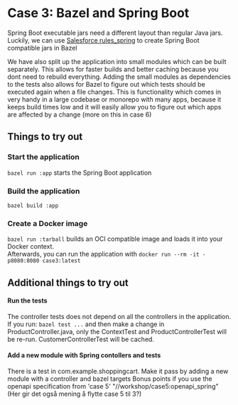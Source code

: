 # Case 3: Bazel and Spring Boot

Spring Boot executable jars need a different layout than regular Java jars.  
Luckily, we can use [Salesforce rules_spring](https://github.com/salesforce/rules_spring) to create Spring Boot compatible jars in Bazel

We have also split up the application into small modules which can be built separately. This allows for faster builds and better caching because you dont need to rebuild everything. 
Adding the small modules as dependencies to the tests also allows for Bazel to figure out which tests should be executed again when a file changes.
This is functionality which comes in very handy in a large codebase or monorepo with many apps, because it keeps build times low and it will 
easily allow you to figure out which apps are affected by a change (more on this in case 6)


## Things to try out

### Start the application
`bazel run :app` starts the Spring Boot application

### Build the application
`bazel build :app`

### Create a Docker image
`bazel run :tarball` builds an OCI compatible image and loads it into your Docker context.  
Afterwards, you can run the application with `docker run --rm -it -p8080:8080 case3:latest`

## Additional things to try out

#### Run the tests
The controller tests does not depend on all the controllers in the application. 
If you run: 
`bazel test ...`
and then make a change in ProductController.java, only the ContextTest and ProductControllerTest will be re-run. CustomerControllerTest will be cached. 

#### Add a new module with Spring contollers and tests

There is a test in com.example.shoppingcart. Make it pass by adding a new module with a controller and bazel targets
Bonus points if you use the openapi specification from 'case 5' "//workshop/case5:openapi_spring" (Her gir det også mening å flytte case 5 til 3?)
